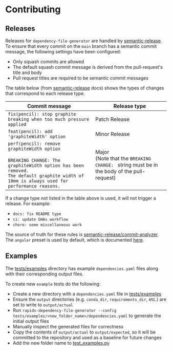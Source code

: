 # Contributing

## Releases

Releases for `dependency-file-generator` are handled by [semantic-release][semantic-release]. To ensure that every commit on the `main` branch has a semantic commit message, the following settings have been configured:

- Only squash commits are allowed
- The default squash commit message is derived from the pull-request's title and body
- Pull request titles are required to be semantic commit messages

The table below (from [semantic-release][semantic-release] docs) shows the types of changes that correspond to each release type.

| Commit message                                                                                                                                                                                   | Release type                                                                                    |
| ------------------------------------------------------------------------------------------------------------------------------------------------------------------------------------------------ | ----------------------------------------------------------------------------------------------- |
| `fix(pencil): stop graphite breaking when too much pressure applied`                                                                                                                             | Patch Release                                                                                   |
| `feat(pencil): add 'graphiteWidth' option`                                                                                                                                                       | Minor Release                                                                                   |
| `perf(pencil): remove graphiteWidth option`<br><br>`BREAKING CHANGE: The graphiteWidth option has been removed.`<br>`The default graphite width of 10mm is always used for performance reasons.` | Major <br /> (Note that the `BREAKING CHANGE: ` string must be in the body of the pull-request) |

If a change type not listed in the table above is used, it will not trigger a release. For example:

- `docs: fix README type`
- `ci: update GHAs workflow`
- `chore: some miscellaneous work`

The source of truth for these rules is [semantic-release/commit-analyzer](https://github.com/semantic-release/commit-analyzer). The `angular` preset is used by default, which is documented [here](https://github.com/conventional-changelog/conventional-changelog/tree/master/packages/conventional-changelog-angular).

[semantic-release]: https://github.com/semantic-release/semantic-release

## Examples

The [tests/examples](./tests/examples/) directory has example `dependencies.yaml` files along with their corresponding output files.

To create new `example` tests do the following:

- Create a new directory with a `dependencies.yaml` file in [tests/examples](tests/examples/)
- Ensure the `output` directories (e.g. `conda_dir`, `requirements_dir`, etc.) are set to write to `output/actual`
- Run `rapids-dependency-file-generator --config tests/examples/<new_folder_name>/dependencies.yaml` to generate the initial output files
- Manually inspect the generated files for correctness
- Copy the contents of `output/actual` to `output/expected`, so it will be committed to the repository and used as a baseline for future changes
- Add the new folder name to [test_examples.py](./tests/test_examples.py)
